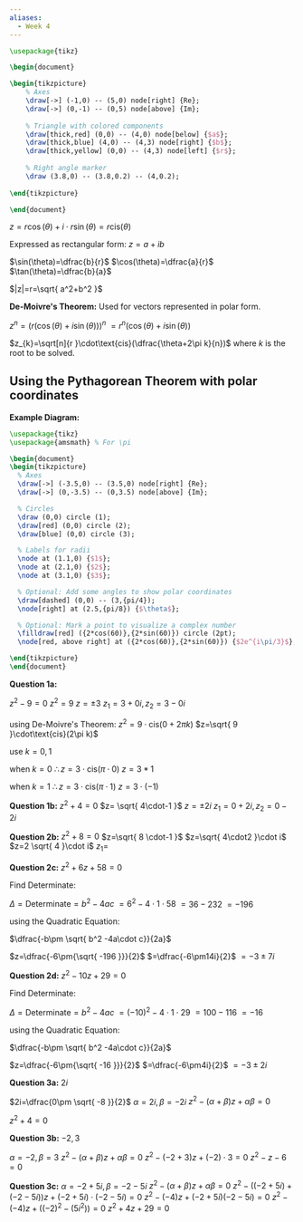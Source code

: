 ```yaml
---
aliases:
  - Week 4
---
```

```tikz
\usepackage{tikz}

\begin{document}

\begin{tikzpicture}
    % Axes
    \draw[->] (-1,0) -- (5,0) node[right] {Re};
    \draw[->] (0,-1) -- (0,5) node[above] {Im};
    
    % Triangle with colored components
    \draw[thick,red] (0,0) -- (4,0) node[below] {$a$};
    \draw[thick,blue] (4,0) -- (4,3) node[right] {$b$};
    \draw[thick,yellow] (0,0) -- (4,3) node[left] {$r$};
    
    % Right angle marker
    \draw (3.8,0) -- (3.8,0.2) -- (4,0.2);
    
\end{tikzpicture}

\end{document}

```
$z=r\cos(\theta)+i\cdot r\sin(\theta)=r\text{cis}(\theta)$

Expressed as rectangular form: $z=a+ib$

$\sin(\theta)=\dfrac{b}{r}$
$\cos(\theta)=\dfrac{a}{r}$
$\tan(\theta)=\dfrac{b}{a}$

$|z|=r=\sqrt{ a^2+b^2 }$

**De-Moivre's Theorem:**
Used for vectors represented in polar form. 

$z^n=(r(\cos(\theta)+i\sin(\theta)))^n$
$= r^n(\cos(\theta)+i\sin(\theta))$

$z_{k}=\sqrt[n]{r }\cdot\text{cis}(\dfrac{\theta+2\pi k}{n})$
where $k$ is the root to be solved.

## Using the Pythagorean Theorem with polar coordinates

**Example Diagram:**
```tikz
\usepackage{tikz}
\usepackage{amsmath} % For \pi

\begin{document}
\begin{tikzpicture}
  % Axes
  \draw[->] (-3.5,0) -- (3.5,0) node[right] {Re};
  \draw[->] (0,-3.5) -- (0,3.5) node[above] {Im};

  % Circles
  \draw (0,0) circle (1);
  \draw[red] (0,0) circle (2);
  \draw[blue] (0,0) circle (3);

  % Labels for radii
  \node at (1.1,0) {$1$};
  \node at (2.1,0) {$2$};
  \node at (3.1,0) {$3$};

  % Optional: Add some angles to show polar coordinates
  \draw[dashed] (0,0) -- (3,{pi/4});
  \node[right] at (2.5,{pi/8}) {$\theta$};

  % Optional: Mark a point to visualize a complex number
  \filldraw[red] ({2*cos(60)},{2*sin(60)}) circle (2pt);
  \node[red, above right] at ({2*cos(60)},{2*sin(60)}) {$2e^{i\pi/3}$};

\end{tikzpicture}
\end{document}
```


**Question 1a:**

$z^2-9=0$
$z^2=9$
$z=\pm3$
$z_{1}=3+0i, z_{2}=3-0i$

using De-Moivre's Theorem:
$z^2=9\cdot\text{cis}(0+2\pi k)$
$z=\sqrt{ 9 }\cdot\text{cis}(2\pi k)$

use $k=0,1$

when $k=0$ 
$\therefore z=3\cdot\text{cis}(\pi\cdot0)$
   $z=3*1$

when $k=1$
$\therefore z= 3\cdot \text{cis}(\pi\cdot1)$
   $z=3\cdot(-1)$
   
**Question 1b:**
$z^2+4=0$
$z= \sqrt{ 4\cdot-1 }$
$z=\pm2i$
$z_{1}=0+2i, z_{2}=0-2i$

**Question 2b:**
$z^2+8=0$
$z=\sqrt{ 8 \cdot-1 }$
$z=\sqrt{ 4\cdot2 }\cdot i$
$z=2 \sqrt{ 4 }\cdot i$
$z_{1}=$


**Question 2c:**
$z^2+6z+58=0$

Find Determinate:

$\Delta=\text{Determinate}=b^2-4ac$
   $=6^2-4\cdot1\cdot58$
   $=36-232$
   $=-196$

using the Quadratic Equation:

$\dfrac{-b\pm \sqrt{ b^2 -4a\cdot c}}{2a}$

$z=\dfrac{-6\pm{\sqrt{ -196 }}}{2}$
   $=\dfrac{-6\pm14i}{2}$
   $=-3\pm7i$

**Question 2d:**
$z^2-10z+29=0$

Find Determinate:

$\Delta=\text{Determinate}=b^2-4ac$
   $=(-10)^2-4\cdot1\cdot29$
   $=100-116$
   $=-16$

using the Quadratic Equation:

$\dfrac{-b\pm \sqrt{ b^2 -4a\cdot c}}{2a}$

$z=\dfrac{-6\pm{\sqrt{ -16 }}}{2}$
   $=\dfrac{-6\pm4i}{2}$
   $=-3\pm2i$

**Question 3a:**
$2i$

$2i=\dfrac{0\pm \sqrt{ -8 }}{2}$
$\alpha=2i,\beta=-2i$
$z^2-(\alpha+\beta)z+\alpha\beta=0$

$z^2+4=0$

**Question 3b:**
$-2,3$

$\alpha=-2, \beta=3$
$z^2-(\alpha+\beta)z+\alpha\beta=0$
$z^2-(-2+3)z+(-2)\cdot3=0$
$z^2-z-6=0$

**Question 3c:**
$\alpha=-2+5i,\beta=-2-5i$
$z^2-(\alpha+\beta)z+\alpha\beta=0$
$z^2-((-2+5i)+(-2-5i))z+(-2+5i)\cdot(-2-5i)=0$
$z^2-(-4)z+(-2+5i)(-2-5i)=0$
$z^2-(-4)z+((-2)^2-(5i^2))=0$
$z^2+4z+29=0$